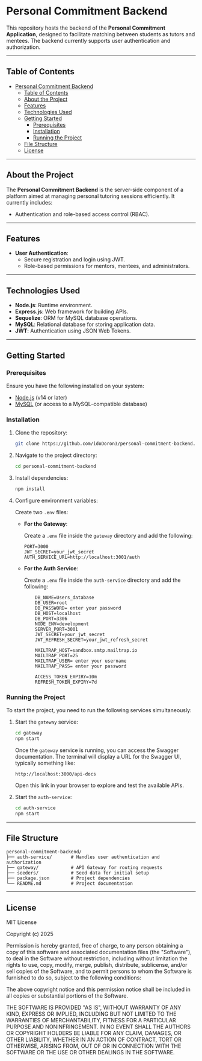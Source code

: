 # Personal Commitment Backend

This repository hosts the backend of the **Personal Commitment Application**, designed to facilitate matching between students as tutors and mentees. The backend currently supports user authentication and authorization.

---

## Table of Contents

- [Personal Commitment Backend](#personal-commitment-backend)
  - [Table of Contents](#table-of-contents)
  - [About the Project](#about-the-project)
  - [Features](#features)
  - [Technologies Used](#technologies-used)
  - [Getting Started](#getting-started)
    - [Prerequisites](#prerequisites)
    - [Installation](#installation)
    - [Running the Project](#running-the-project)
  - [File Structure](#file-structure)
  - [License](#license)

---

## About the Project

The **Personal Commitment Backend** is the server-side component of a platform aimed at managing personal tutoring sessions efficiently. It currently includes:

- Authentication and role-based access control (RBAC).

---

## Features

- **User Authentication**:
  - Secure registration and login using JWT.
  - Role-based permissions for mentors, mentees, and administrators.

---

## Technologies Used

- **Node.js**: Runtime environment.
- **Express.js**: Web framework for building APIs.
- **Sequelize**: ORM for MySQL database operations.
- **MySQL**: Relational database for storing application data.
- **JWT**: Authentication using JSON Web Tokens.

---

## Getting Started

### Prerequisites

Ensure you have the following installed on your system:

- [Node.js](https://nodejs.org/) (v14 or later)
- [MySQL](https://www.mysql.com/) (or access to a MySQL-compatible database)

### Installation

1. Clone the repository:

   ```bash
   git clone https://github.com/idoDoron3/personal-commitment-backend.git
   ```

2. Navigate to the project directory:

   ```bash
   cd personal-commitment-backend
   ```

3. Install dependencies:

   ```bash
   npm install
   ```

4. Configure environment variables:

   Create two `.env` files:

   - **For the Gateway**:

     Create a `.env` file inside the `gateway` directory and add the following:

     ```plaintext
     PORT=3000
     JWT_SECRET=your_jwt_secret
     AUTH_SERVICE_URL=http://localhost:3001/auth
     ```

   - **For the Auth Service**:

     Create a `.env` file inside the `auth-service` directory and add the following:

     ```plaintext
         DB_NAME=Users_database
         DB_USER=root
         DB_PASSWORD= enter your password
         DB_HOST=localhost
         DB_PORT=3306
         NODE_ENV=development
         SERVER_PORT=3001
         JWT_SECRET=your_jwt_secret
         JWT_REFRESH_SECRET=your_jwt_refresh_secret

         MAILTRAP_HOST=sandbox.smtp.mailtrap.io
         MAILTRAP_PORT=25
         MAILTRAP_USER= enter your username
         MAILTRAP_PASS= enter your password

         ACCESS_TOKEN_EXPIRY=10m
         REFRESH_TOKEN_EXPIRY=7d
     ```

### Running the Project

To start the project, you need to run the following services simultaneously:

1. Start the `gateway` service:

   ```bash
   cd gateway
   npm start
   ```

   Once the `gateway` service is running, you can access the Swagger documentation. The terminal will display a URL for the Swagger UI, typically something like:

   ```plaintext
   http://localhost:3000/api-docs
   ```

   Open this link in your browser to explore and test the available APIs.

2. Start the `auth-service`:

   ```bash
   cd auth-service
   npm start
   ```

---

## File Structure

```plaintext
personal-commitment-backend/
├── auth-service/       # Handles user authentication and authorization
├── gateway/            # API Gateway for routing requests
├── seeders/            # Seed data for initial setup
├── package.json        # Project dependencies
└── README.md           # Project documentation
```

---

## License

MIT License

Copyright (c) 2025

Permission is hereby granted, free of charge, to any person obtaining a copy of this software and associated documentation files (the "Software"), to deal in the Software without restriction, including without limitation the rights to use, copy, modify, merge, publish, distribute, sublicense, and/or sell copies of the Software, and to permit persons to whom the Software is furnished to do so, subject to the following conditions:

The above copyright notice and this permission notice shall be included in all copies or substantial portions of the Software.

THE SOFTWARE IS PROVIDED "AS IS", WITHOUT WARRANTY OF ANY KIND, EXPRESS OR IMPLIED, INCLUDING BUT NOT LIMITED TO THE WARRANTIES OF MERCHANTABILITY, FITNESS FOR A PARTICULAR PURPOSE AND NONINFRINGEMENT. IN NO EVENT SHALL THE AUTHORS OR COPYRIGHT HOLDERS BE LIABLE FOR ANY CLAIM, DAMAGES, OR OTHER LIABILITY, WHETHER IN AN ACTION OF CONTRACT, TORT OR OTHERWISE, ARISING FROM, OUT OF OR IN CONNECTION WITH THE SOFTWARE OR THE USE OR OTHER DEALINGS IN THE SOFTWARE.
